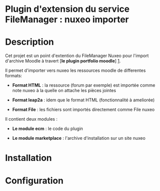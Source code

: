 **Plugin d'extension du service FileManager : nuxeo importer** 
==============================================================


Description 
===========

Cet projet est un point d'extention du FileManager Nuxeo pour l'import d'archive
Moodle à travert  [**le plugin portfolio moodle**] [1].

Il permet d'importer vers nuxeo les ressources moodle de differentes formats:

*	**Format HTML** : la ressource (forum par exemple) est importée comme note nuxeo à la quelle on attache les pièces jointes

*	**Format leap2a** : idem que le format HTML (fonctionnalité à ameliorée)

*	**Format File** : les fichiers sont importés directement comme File nuxeo 



Il contient deux modules :

*	**Le module ecm** : le code du plugin

*	**Le module marketplace**  : l'archive d'installation sur un site nuxeo


Installation 
============



Configuration 
=============




[1]: https://github.com/nuxeo/nuxeo-moodle-plugin/tree/master/moodle-plugin/moodle-plugin-portfolio




